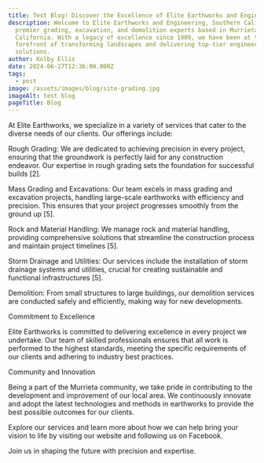 ```yaml
---
title: Test Blog! Discover the Excellence of Elite Earthworks and Engineering
description: Welcome to Elite Earthworks and Engineering, Southern California's
  premier grading, excavation, and demolition experts based in Murrieta,
  California. With a legacy of excellence since 1989, we have been at the
  forefront of transforming landscapes and delivering top-tier engineering
  solutions.
author: Kolby Ellis
date: 2024-06-27T12:36:00.000Z
tags:
  - post
image: /assets/images/blog/site-grading.jpg
imageAlt: test blog
pageTitle: Blog
---
```

At Elite Earthworks, we specialize in a variety of services that cater to the diverse needs of our clients. Our offerings include:

Rough Grading: We are dedicated to achieving precision in every project, ensuring that the groundwork is perfectly laid for any construction endeavor. Our expertise in rough grading sets the foundation for successful builds \[2].

Mass Grading and Excavations: Our team excels in mass grading and excavation projects, handling large-scale earthworks with efficiency and precision. This ensures that your project progresses smoothly from the ground up \[5].

Rock and Material Handling: We manage rock and material handling, providing comprehensive solutions that streamline the construction process and maintain project timelines \[5].

Storm Drainage and Utilities: Our services include the installation of storm drainage systems and utilities, crucial for creating sustainable and functional infrastructures \[5].

Demolition: From small structures to large buildings, our demolition services are conducted safely and efficiently, making way for new developments.

Commitment to Excellence

Elite Earthworks is committed to delivering excellence in every project we undertake. Our team of skilled professionals ensures that all work is performed to the highest standards, meeting the specific requirements of our clients and adhering to industry best practices.

Community and Innovation

Being a part of the Murrieta community, we take pride in contributing to the development and improvement of our local area. We continuously innovate and adopt the latest technologies and methods in earthworks to provide the best possible outcomes for our clients.

Explore our services and learn more about how we can help bring your vision to life by visiting our website and following us on Facebook.

Join us in shaping the future with precision and expertise.
